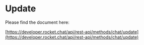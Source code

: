 # Update

Please find the document here: 

[https://developer.rocket.chat/api/rest-api/methods/chat/update](https://developer.rocket.chat/api/rest-api/methods/chat/update)

